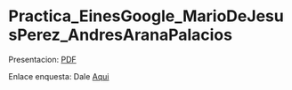 # Practica_EinesGoogle_MarioDeJesusPerez_AndresAranaPalacios

Presentacion: [PDF](Practica_EinesGoogle_MarioDeJesusPerez_AndresAranaPalacios.pdf)

Enlace enquesta: Dale [Aqui](https://docs.google.com/forms/d/e/1FAIpQLSfk4do0_sUQv5xFHuXjWRBJWP4VIJ5Oc-XutNZ4eDLeUgngHA/viewform?usp=dialog)
